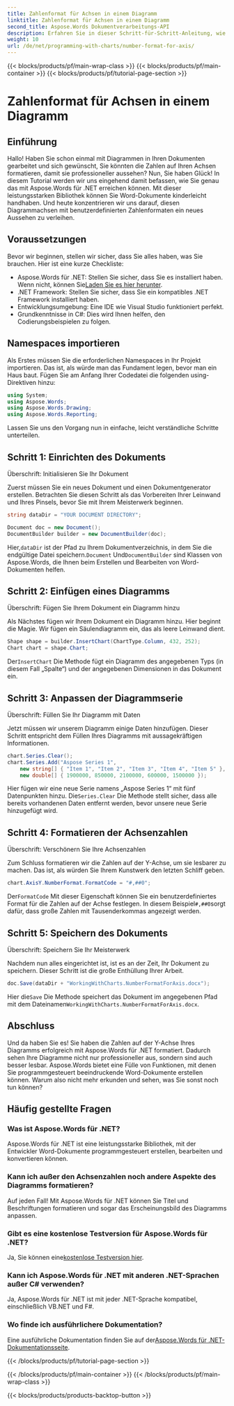 ```yaml
---
title: Zahlenformat für Achsen in einem Diagramm
linktitle: Zahlenformat für Achsen in einem Diagramm
second_title: Aspose.Words Dokumentverarbeitungs-API
description: Erfahren Sie in dieser Schritt-für-Schritt-Anleitung, wie Sie Diagrammachsenzahlen mit Aspose.Words für .NET formatieren. Verbessern Sie mühelos die Lesbarkeit und Professionalität Ihres Dokuments.
weight: 10
url: /de/net/programming-with-charts/number-format-for-axis/
---
```


{{< blocks/products/pf/main-wrap-class >}}
{{< blocks/products/pf/main-container >}}
{{< blocks/products/pf/tutorial-page-section >}}

# Zahlenformat für Achsen in einem Diagramm

## Einführung

Hallo! Haben Sie schon einmal mit Diagrammen in Ihren Dokumenten gearbeitet und sich gewünscht, Sie könnten die Zahlen auf Ihren Achsen formatieren, damit sie professioneller aussehen? Nun, Sie haben Glück! In diesem Tutorial werden wir uns eingehend damit befassen, wie Sie genau das mit Aspose.Words für .NET erreichen können. Mit dieser leistungsstarken Bibliothek können Sie Word-Dokumente kinderleicht handhaben. Und heute konzentrieren wir uns darauf, diesen Diagrammachsen mit benutzerdefinierten Zahlenformaten ein neues Aussehen zu verleihen.

## Voraussetzungen

Bevor wir beginnen, stellen wir sicher, dass Sie alles haben, was Sie brauchen. Hier ist eine kurze Checkliste:

-  Aspose.Words für .NET: Stellen Sie sicher, dass Sie es installiert haben. Wenn nicht, können Sie[Laden Sie es hier herunter](https://releases.aspose.com/words/net/).
- .NET Framework: Stellen Sie sicher, dass Sie ein kompatibles .NET Framework installiert haben.
- Entwicklungsumgebung: Eine IDE wie Visual Studio funktioniert perfekt.
- Grundkenntnisse in C#: Dies wird Ihnen helfen, den Codierungsbeispielen zu folgen.

## Namespaces importieren

Als Erstes müssen Sie die erforderlichen Namespaces in Ihr Projekt importieren. Das ist, als würde man das Fundament legen, bevor man ein Haus baut. Fügen Sie am Anfang Ihrer Codedatei die folgenden using-Direktiven hinzu:

```csharp
using System;
using Aspose.Words;
using Aspose.Words.Drawing;
using Aspose.Words.Reporting;
```

Lassen Sie uns den Vorgang nun in einfache, leicht verständliche Schritte unterteilen.

## Schritt 1: Einrichten des Dokuments

Überschrift: Initialisieren Sie Ihr Dokument

Zuerst müssen Sie ein neues Dokument und einen Dokumentgenerator erstellen. Betrachten Sie diesen Schritt als das Vorbereiten Ihrer Leinwand und Ihres Pinsels, bevor Sie mit Ihrem Meisterwerk beginnen.

```csharp
string dataDir = "YOUR DOCUMENT DIRECTORY";

Document doc = new Document();
DocumentBuilder builder = new DocumentBuilder(doc);
```

 Hier,`dataDir` ist der Pfad zu Ihrem Dokumentverzeichnis, in dem Sie die endgültige Datei speichern.`Document` Und`DocumentBuilder` sind Klassen von Aspose.Words, die Ihnen beim Erstellen und Bearbeiten von Word-Dokumenten helfen.

## Schritt 2: Einfügen eines Diagramms

Überschrift: Fügen Sie Ihrem Dokument ein Diagramm hinzu

Als Nächstes fügen wir Ihrem Dokument ein Diagramm hinzu. Hier beginnt die Magie. Wir fügen ein Säulendiagramm ein, das als leere Leinwand dient.

```csharp
Shape shape = builder.InsertChart(ChartType.Column, 432, 252);
Chart chart = shape.Chart;
```

 Der`InsertChart` Die Methode fügt ein Diagramm des angegebenen Typs (in diesem Fall „Spalte“) und der angegebenen Dimensionen in das Dokument ein.

## Schritt 3: Anpassen der Diagrammserie

Überschrift: Füllen Sie Ihr Diagramm mit Daten

Jetzt müssen wir unserem Diagramm einige Daten hinzufügen. Dieser Schritt entspricht dem Füllen Ihres Diagramms mit aussagekräftigen Informationen.

```csharp
chart.Series.Clear();
chart.Series.Add("Aspose Series 1",
    new string[] { "Item 1", "Item 2", "Item 3", "Item 4", "Item 5" },
    new double[] { 1900000, 850000, 2100000, 600000, 1500000 });
```

 Hier fügen wir eine neue Serie namens „Aspose Series 1“ mit fünf Datenpunkten hinzu. Die`Series.Clear` Die Methode stellt sicher, dass alle bereits vorhandenen Daten entfernt werden, bevor unsere neue Serie hinzugefügt wird.

## Schritt 4: Formatieren der Achsenzahlen

Überschrift: Verschönern Sie Ihre Achsenzahlen

Zum Schluss formatieren wir die Zahlen auf der Y-Achse, um sie lesbarer zu machen. Das ist, als würden Sie Ihrem Kunstwerk den letzten Schliff geben.

```csharp
chart.AxisY.NumberFormat.FormatCode = "#,##0";
```

 Der`FormatCode` Mit dieser Eigenschaft können Sie ein benutzerdefiniertes Format für die Zahlen auf der Achse festlegen. In diesem Beispiel`#,##0`sorgt dafür, dass große Zahlen mit Tausenderkommas angezeigt werden.

## Schritt 5: Speichern des Dokuments

Überschrift: Speichern Sie Ihr Meisterwerk

Nachdem nun alles eingerichtet ist, ist es an der Zeit, Ihr Dokument zu speichern. Dieser Schritt ist die große Enthüllung Ihrer Arbeit.

```csharp
doc.Save(dataDir + "WorkingWithCharts.NumberFormatForAxis.docx");
```

 Hier die`Save` Die Methode speichert das Dokument im angegebenen Pfad mit dem Dateinamen`WorkingWithCharts.NumberFormatForAxis.docx`.

## Abschluss

Und da haben Sie es! Sie haben die Zahlen auf der Y-Achse Ihres Diagramms erfolgreich mit Aspose.Words für .NET formatiert. Dadurch sehen Ihre Diagramme nicht nur professioneller aus, sondern sind auch besser lesbar. Aspose.Words bietet eine Fülle von Funktionen, mit denen Sie programmgesteuert beeindruckende Word-Dokumente erstellen können. Warum also nicht mehr erkunden und sehen, was Sie sonst noch tun können?

## Häufig gestellte Fragen

### Was ist Aspose.Words für .NET?
Aspose.Words für .NET ist eine leistungsstarke Bibliothek, mit der Entwickler Word-Dokumente programmgesteuert erstellen, bearbeiten und konvertieren können.

### Kann ich außer den Achsenzahlen noch andere Aspekte des Diagramms formatieren?
Auf jeden Fall! Mit Aspose.Words für .NET können Sie Titel und Beschriftungen formatieren und sogar das Erscheinungsbild des Diagramms anpassen.

### Gibt es eine kostenlose Testversion für Aspose.Words für .NET?
 Ja, Sie können eine[kostenlose Testversion hier](https://releases.aspose.com/).

### Kann ich Aspose.Words für .NET mit anderen .NET-Sprachen außer C# verwenden?
Ja, Aspose.Words für .NET ist mit jeder .NET-Sprache kompatibel, einschließlich VB.NET und F#.

### Wo finde ich ausführlichere Dokumentation?
 Eine ausführliche Dokumentation finden Sie auf der[Aspose.Words für .NET-Dokumentationsseite](https://reference.aspose.com/words/net/).

{{< /blocks/products/pf/tutorial-page-section >}}

{{< /blocks/products/pf/main-container >}}
{{< /blocks/products/pf/main-wrap-class >}}

{{< blocks/products/products-backtop-button >}}
